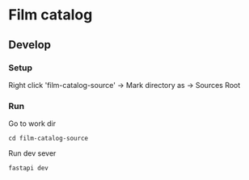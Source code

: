# Film catalog

## Develop

### Setup

Right click 'film-catalog-source' -> Mark directory as -> Sources Root

### Run

Go to work dir
```shell
cd film-catalog-source
```

Run dev sever
```shell
fastapi dev
```